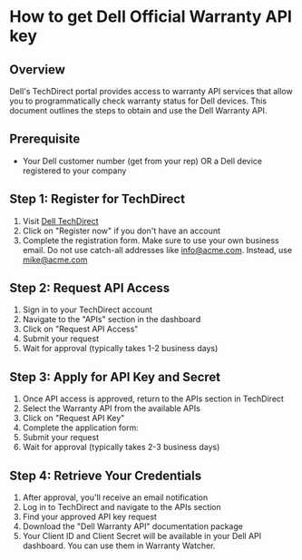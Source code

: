 # How to get Dell Official Warranty API key

## Overview
Dell's TechDirect portal provides access to warranty API services that allow you to programmatically check warranty status for Dell devices. This document outlines the steps to obtain and use the Dell Warranty API.


## Prerequisite
* Your Dell customer number (get from your rep) OR a Dell device registered to your company

## Step 1: Register for TechDirect

1. Visit [Dell TechDirect](https://tdm.dell.com/portal)
2. Click on "Register now" if you don't have an account
3. Complete the registration form. Make sure to use your own business email. Do not use catch-all addresses like info@acme.com. Instead, use mike@acme.com

## Step 2: Request API Access

1. Sign in to your TechDirect account
2. Navigate to the "APIs" section in the dashboard
3. Click on "Request API Access"
4. Submit your request
5. Wait for approval (typically takes 1-2 business days)

## Step 3: Apply for API Key and Secret

1. Once API access is approved, return to the APIs section in TechDirect
2. Select the Warranty API from the available APIs
3. Click on "Request API Key"
4. Complete the application form:
5. Submit your request
6. Wait for approval (typically takes 2-3 business days)

## Step 4: Retrieve Your Credentials

1. After approval, you'll receive an email notification
2. Log in to TechDirect and navigate to the APIs section
3. Find your approved API key request
4. Download the "Dell Warranty API" documentation package
5. Your Client ID and Client Secret will be available in your Dell API dashboard. You can use them in Warranty Watcher.



